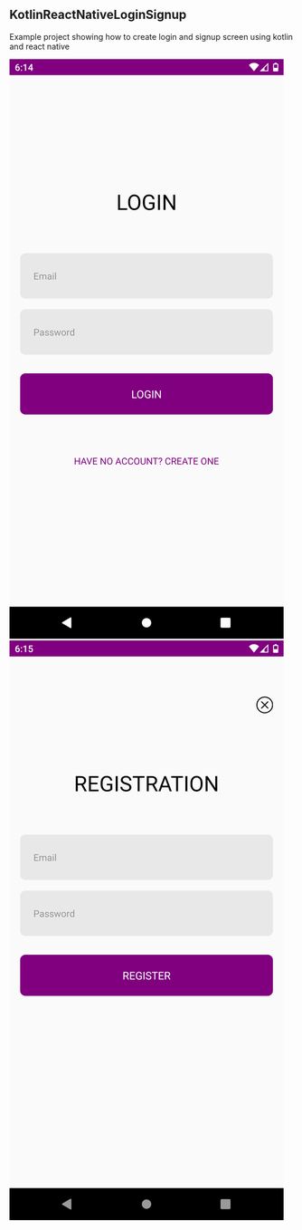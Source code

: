 ## KotlinReactNativeLoginSignup

Example project showing how to create login and signup screen using kotlin and react native

![](screenshot-2020-12-30_02.14.48.708.png)
![](screenshot-2020-12-30_02.15.55.459.png)
